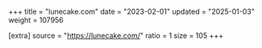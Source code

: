 +++
title = "lunecake.com"
date = "2023-02-01"
updated = "2025-01-03"
weight = 107956

[extra]
source = "https://lunecake.com/"
ratio = 1
size = 105
+++
